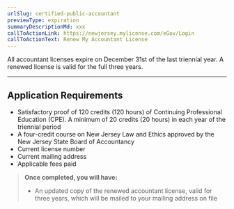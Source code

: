 ```yaml
---
urlSlug: certified-public-accountant
previewType: expiration
summaryDescriptionMd: xxx
callToActionLink: https://newjersey.mylicense.com/eGov/Login
callToActionText: Renew My Accountant License
---
```


All accountant licenses expire on December 31st of the last triennial year. A renewed license is valid for the full three years.
- - -
## Application Requirements

- Satisfactory proof of 120 credits (120 hours) of Continuing Professional Education (CPE). A minimum of 20 credits (20 hours) in each year of the triennial period
- A four-credit course on New Jersey Law and Ethics approved by the ​​New Jersey State Board of Accountancy
- Current license number
- Current mailing address
- Applicable fees paid

> **Once completed, you will have:**
>
> - An updated copy of the renewed accountant license, valid for three years, which will be mailed to your mailing address on file
